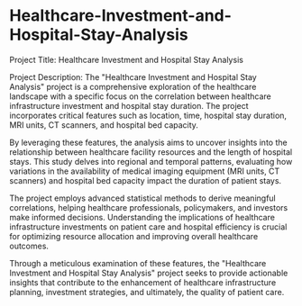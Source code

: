 # Healthcare-Investment-and-Hospital-Stay-Analysis

Project Title: Healthcare Investment and Hospital Stay Analysis

Project Description:
The "Healthcare Investment and Hospital Stay Analysis" project is a comprehensive exploration of the healthcare landscape with a specific focus on the correlation between healthcare infrastructure investment and hospital stay duration. The project incorporates critical features such as location, time, hospital stay duration, MRI units, CT scanners, and hospital bed capacity.

By leveraging these features, the analysis aims to uncover insights into the relationship between healthcare facility resources and the length of hospital stays. This study delves into regional and temporal patterns, evaluating how variations in the availability of medical imaging equipment (MRI units, CT scanners) and hospital bed capacity impact the duration of patient stays.

The project employs advanced statistical methods to derive meaningful correlations, helping healthcare professionals, policymakers, and investors make informed decisions. Understanding the implications of healthcare infrastructure investments on patient care and hospital efficiency is crucial for optimizing resource allocation and improving overall healthcare outcomes.

Through a meticulous examination of these features, the "Healthcare Investment and Hospital Stay Analysis" project seeks to provide actionable insights that contribute to the enhancement of healthcare infrastructure planning, investment strategies, and ultimately, the quality of patient care.
